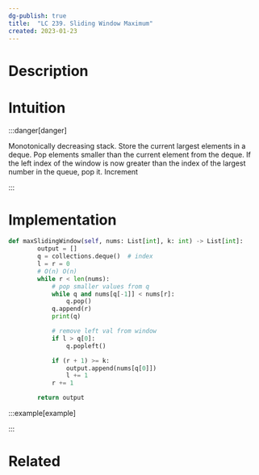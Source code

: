 ```yaml
---
dg-publish: true
title:  "LC 239. Sliding Window Maximum"
created: 2023-01-23
---
```



# Description


# Intuition

:::danger[danger] 

Monotonically decreasing stack.
Store the current largest elements in a deque. 
Pop elements smaller than the current element from the deque.
If the left index of the window is now greater than the index of the largest number in the queue, pop it.
Increment 

:::

# Implementation
```python
def maxSlidingWindow(self, nums: List[int], k: int) -> List[int]:
        output = []
        q = collections.deque()  # index
        l = r = 0
        # O(n) O(n)
        while r < len(nums):
            # pop smaller values from q
            while q and nums[q[-1]] < nums[r]:
                q.pop()
            q.append(r)
            print(q)

            # remove left val from window
            if l > q[0]:
                q.popleft()

            if (r + 1) >= k:
                output.append(nums[q[0]])
                l += 1
            r += 1

        return output      
```

:::example[example] 


:::


# Related

